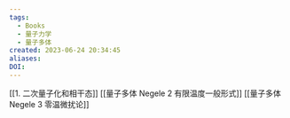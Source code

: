 ```yaml
---
tags:
  - Books
  - 量子力学
  - 量子多体
created: 2023-06-24 20:34:45
aliases: 
DOI:
---
```


[[1. 二次量子化和相干态]]
[[量子多体 Negele 2 有限温度一般形式]]
[[量子多体 Negele 3 零温微扰论]]




